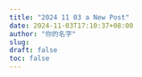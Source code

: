 ```yaml
---
title: "2024 11 03 a New Post"
date: 2024-11-03T17:10:37+08:00
author: "你的名字"
slug:
draft: false
toc: false
---
```

